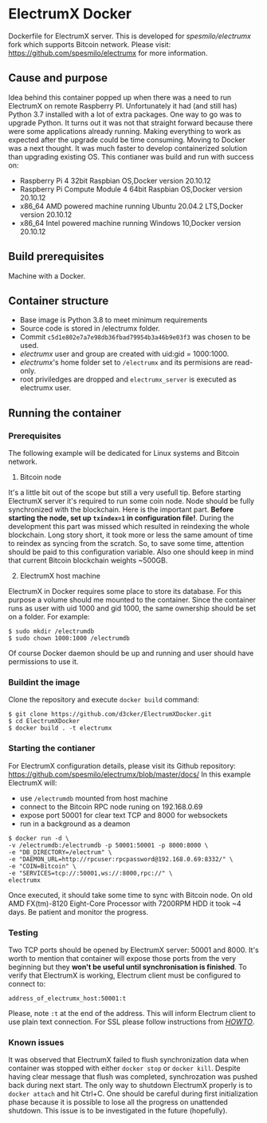 # ElectrumX Docker
Dockerfile for ElectrumX server. This is developed for 
*spesmilo/electrumx* fork which supports Bitcoin network. 
Please visit: https://github.com/spesmilo/electrumx for more information.

## Cause and purpose

Idea behind this container popped up when there was a need to run ElectrumX
on remote Raspberry PI. Unfortunately it had (and still has) Python 3.7 
installed with a lot of extra packages. One way to go was to upgrade Python.
It turns out it was not that straight forward because there were some 
applications already running. Making everything to work as expected after 
the upgrade could be time consuming. Moving to Docker was a next thought. It 
was much faster to develop containerized solution than upgrading existing OS. 
This contianer was build and run with success on: 
- Raspberry Pi 4 32bit Raspbian OS,Docker version 20.10.12
- Raspberry Pi Compute Module 4 64bit Raspbian OS,Docker version 20.10.12
- x86_64 AMD powered machine running Ubuntu 20.04.2 LTS,Docker version 20.10.12
- x86_64 Intel powered machine running Windows 10,Docker version 20.10.12

## Build prerequisites 
 
Machine with a Docker. 

## Container structure

- Base image is Python 3.8 to meet minimum requirements
- Source code is stored in /electrumx folder.
- Commit `c5d1e802e7a7e98db36fbad79954b3a46b9e03f3` was chosen to be used.
- _electrumx_ user and group are created with uid:gid = 1000:1000.
- _electrumx_'s home folder set to `/electrumx` and its permisions are 
  read-only.
- root priviledges are dropped and `electrumx_server` is executed as electrumx
  user.

## Running the container

### Prerequisites

The following example will be dedicated for Linux systems and Bitcoin network.

1) Bitcoin node

It's a little bit out of the scope but still a very usefull tip. 
Before starting ElectrumX server it's required to run some coin node.
Node should be fully synchronized with the blockchain. Here is the important 
part. **Before starting the node, set up `txindex=1` in configuration file!**.
During the development this part was missed which resulted in reindexing the 
whole blockchain. Long story short, it took more or less the same amount of 
time to reindex as syncing from the scratch. So, to save some time, attention
should be paid to this configuration variable. Also one should keep in mind 
that current Bitcoin blockchain weights ~500GB.

2) ElectrumX host machine

ElectrumX in Docker requires some place to store its database. For this 
purpose a volume should me mounted to the container. Since the container
runs as user with uid 1000 and gid 1000, the same ownership should be set 
on a folder. For example:

```
$ sudo mkdir /electrumdb
$ sudo chown 1000:1000 /electrumdb
```

Of course Docker daemon should be up and running and user should have 
permissions to use it. 

### Buildint the image

Clone the repository and execute `docker build` command:

```
$ git clone https://github.com/d3cker/ElectrumXDocker.git
$ cd ElectrumXDocker
$ docker build . -t electrumx

```

### Starting the contianer

For ElectrumX configuration details, please visit its Github repository:
https://github.com/spesmilo/electrumx/blob/master/docs/
In this example ElectrumX will:
- use `/electrumdb` mounted from host machine
- connect to the Bitcoin RPC node runing on 192.168.0.69
- expose port 50001 for clear text TCP and 8000 for websockets
- run in a background as a deamon

```
$ docker run -d \
-v /electrumdb:/electrumdb -p 50001:50001 -p 8000:8000 \
-e "DB_DIRECTORY=/electrum" \
-e "DAEMON_URL=http://rpcuser:rpcpassword@192.168.0.69:8332/" \
-e "COIN=Bitcoin" \
-e "SERVICES=tcp://:50001,ws://:8000,rpc://" \
electrumx
```
Once executed, it should take some time to sync with Bitcoin node. On old
AMD FX(tm)-8120 Eight-Core Processor with 7200RPM HDD it took ~4 days. Be 
patient and monitor the progress.

### Testing

Two TCP ports should be opened by ElectrumX server: 50001 and 8000. It's worth
to mention that container will expose those ports from the very beginning
but they **won't be useful until synchronisation is finished**. To verify that
ElectrumX is working, Electrum client must be configured to connect to:
```
address_of_electrumx_host:50001:t
```
Please, note `:t` at the end of the address. This will inform Electrum client 
to use plain text connection. For SSL please follow instructions from 
*[HOWTO](https://github.com/spesmilo/electrumx/blob/master/docs/HOWTO.rst)*.


### Known issues

It was observed that ElectrumX failed to flush synchronization data when 
container was stopped with either `docker stop` or `docker kill`. Despite
having clear message that flush was completed, synchrozation was pushed back
during next start. The only way to shutdown ElectrumX properly is to `docker
attach` and hit Ctrl+C. One should be careful during first initialization phase
because it is possible to lose all the progress on unattended shutdown.
This issue is to be investigated in the future (hopefully).


